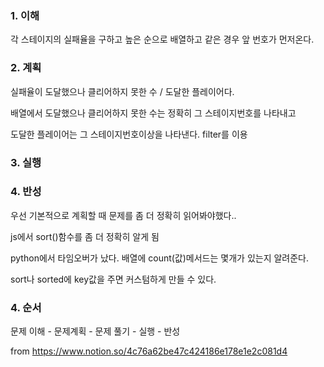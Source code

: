 ### 1. 이해

각 스테이지의 실패율을 구하고 높은 순으로 배열하고 같은 경우 앞 번호가 먼저온다.

### 2. 계획

실패율이 도달했으나 클리어하지 못한 수 / 도달한 플레이어다.

배열에서 도달했으나 클리어하지 못한 수는 정확히 그 스테이지번호를 나타내고

도달한 플레이어는 그 스테이지번호이상을 나타낸다. filter를 이용

### 3. 실행


### 4. 반성

우선 기본적으로 계획할 때 문제를 좀 더 정확히 읽어봐야했다..


js에서 sort()함수를 좀 더 정확히 알게 됨

python에서 타임오버가 났다. 배열에 count(값)메서드는 몇개가 있는지 알려준다.


sort나 sorted에 key값을 주면 커스텀하게 만들 수 있다.





### 4. 순서

문제 이해 - 문제계획 - 문제 풀기 - 실행 - 반성


from https://www.notion.so/4c76a62be47c424186e178e1e2c081d4
